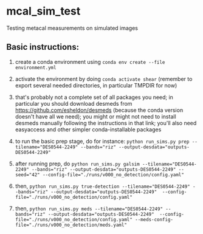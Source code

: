 # mcal_sim_test
Testing metacal measurements on simulated images

## Basic instructions:
1. create a conda environment using ```conda env create --file environment.yml```

2. activate the environment by doing ```conda activate shear``` (remember to export several needed directories, in particular TMPDIR for now)

3. that's probably not a complete set of all packages you need; in particular you should download desmeds from https://github.com/esheldon/desmeds (because the conda version doesn't have all we need); you might or might not need to install desmeds manually following the instructions in that link; you'll also need easyaccess and other simpler conda-installable packages

4. to run the basic prep stage, do for instance: ```python run_sims.py prep --tilename="DES0544-2249" --bands="riz" --output-desdata="outputs-DES0544-2249"```

5. after running prep, do ```python run_sims.py galsim --tilename="DES0544-2249" --bands="riz" --output-desdata="outputs-DES0544-2249" --seed="42" --config-file="./runs/v000_no_detection/config.yaml"```

6. then, ```python run_sims.py true-detection --tilename="DES0544-2249" --bands="riz" --output-desdata="outputs-DES0544-2249"  --config-file="./runs/v000_no_detection/config.yaml"```

7. then, ```python run_sims.py meds --tilename="DES0544-2249" --bands="riz" --output-desdata="outputs-DES0544-2249"  --config-file="./runs/v000_no_detection/config.yaml" --meds-config-file="./runs/v000_no_detection/meds.yaml"```
